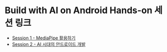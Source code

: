 # Build with AI on Android Hands-on 세션 링크

- [Session 1 - MediaPipe 활용하기](/mediapipe_face_stylizer_android/index.html)
- [Session 2 - AI 시대의 안드로이드 개발](/ai_android_pair_programming/index.html)

